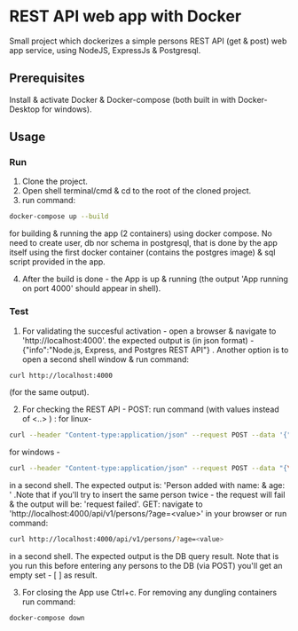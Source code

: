 # REST API web app with Docker

Small project which dockerizes a simple persons REST API (get & post) web app service, using NodeJS, ExpressJs & Postgresql.

## Prerequisites

Install & activate Docker & Docker-compose (both built in with Docker-Desktop for windows).

## Usage

### Run

1. Clone the project.
2. Open shell terminal/cmd & cd to the root of the cloned project.
3. run command:   

```bash
docker-compose up --build
```

   for building & running the app (2 containers) using docker compose. No need to create user, db nor schema in postgresql, that is done by the app itself using the first docker container (contains the postgres image) & sql script provided in the app.
   
4. After the build is done - the App is up & running (the output 'App running on port 4000' should appear in shell).

### Test

1. For validating the succesful activation - open a browser & navigate to 'http://localhost:4000'. the expected output is (in json format) - {"info":"Node.js, Express, and Postgres REST API"} . Another option is to open a second shell window & run command:

```bash
curl http://localhost:4000  
```
   (for the same output).
   
2. For checking the REST API - 
    POST: run command (with values instead of <..> ) :
    for linux-

```bash
curl --header "Content-type:application/json" --request POST --data '{"name":"<name>","age":<value>}' http://localhost:4000/api/v1/persons 
```
   
   for windows -

```bash
curl --header "Content-type:application/json" --request POST --data "{\"name\":\"<name>\",\"age\":<value>}" http://localhost:4000/api/v1/persons
```

   in a second shell. The expected output is: 'Person added with name: <name> & age: <value>' .Note that if you'll try to insert the same person twice - the request will fail & the output will be: 'request failed'.
    GET: navigate to 'http://localhost:4000/api/v1/persons/?age=&lt;value&gt;' in your browser or run command:   
   
```bash
curl http://localhost:4000/api/v1/persons/?age=<value>
```  

   in a second shell. The expected output is the DB query result. Note that is you run this before entering any persons to the DB (via POST) you'll get an empty set - [ ] as result.
   
3. For closing the App use Ctrl+c. For removing any dungling containers run command:    

```bash
docker-compose down
```
